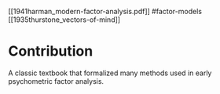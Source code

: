 [[1941harman_modern-factor-analysis.pdf]]
#factor-models
[[1935thurstone_vectors-of-mind]]

# Contribution 

   A classic textbook that formalized many methods used in early psychometric factor analysis.
